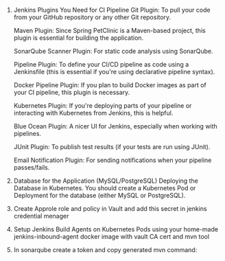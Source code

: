 1. Jenkins Plugins You Need for CI Pipeline
    Git Plugin: To pull your code from your GitHub repository or any other Git repository.

    Maven Plugin: Since Spring PetClinic is a Maven-based project, this plugin is essential for building the application.

    SonarQube Scanner Plugin: For static code analysis using SonarQube.

    Pipeline Plugin: To define your CI/CD pipeline as code using a Jenkinsfile (this is essential if you're using declarative pipeline syntax).

    Docker Pipeline Plugin: If you plan to build Docker images as part of your CI pipeline, this plugin is necessary.

    Kubernetes Plugin: If you're deploying parts of your pipeline or interacting with Kubernetes from Jenkins, this is helpful.

    Blue Ocean Plugin: A nicer UI for Jenkins, especially when working with pipelines.

    JUnit Plugin: To publish test results (if your tests are run using JUnit).

    Email Notification Plugin: For sending notifications when your pipeline passes/fails.

2. Database for the Application (MySQL/PostgreSQL)
    Deploying the Database in Kubernetes. You should create a Kubernetes Pod or Deployment for the database (either MySQL or PostgreSQL). 

3. Create Approle role and policy in Vault and add this secret in jenkins credential menager
4. Setup Jenkins Build Agents on Kubernetes Pods using your home-made jenkins-inbound-agent docker image with vault CA cert and mvn tool
5. In sonarqube create a token and copy generated mvn command:
